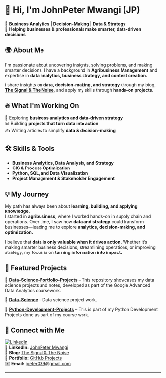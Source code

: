 # 👋 Hi, I'm JohnPeter Mwangi (JP)  

🔹 **Business Analytics | Decision-Making | Data & Strategy**  
🔹 **Helping businesses & professionals make smarter, data-driven decisions**  

## 🌍 About Me  
I'm passionate about uncovering insights, solving problems, and making smarter decisions. I have a background in **Agribusiness Management** and expertise in **data analytics, business strategy, and content creation.**  

I share insights on **data, decision-making, and strategy** through my blog, **[The Signal & The Noise](https://jpmwangimukuha.blogspot.com/)**, and apply my skills through **hands-on projects.**  

## 🔥 What I'm Working On  
🚀 Exploring **business analytics and data-driven strategy**  
📊 Building **projects that turn data into action**  
✍️ Writing articles to simplify **data & decision-making**  

## 🛠 Skills & Tools  
- **Business Analytics, Data Analysis, and Strategy**  
- **GIS & Process Optimization**  
- **Python, SQL, and Data Visualization**  
- **Project Management & Stakeholder Engagement**  

## 💡 My Journey  
My path has always been about **learning, building, and applying knowledge.**  
I started in **agribusiness**, where I worked hands-on in supply chain and operations. Over time, I saw how **data and strategy** could transform businesses—leading me to explore **analytics, decision-making, and optimization.**  

I believe that **data is only valuable when it drives action.** Whether it’s making smarter business decisions, streamlining operations, or improving strategy, my focus is on **turning information into impact.**  

## 📂 Featured Projects  
🔹 **[Data-Science-Portfolio-Projects](https://github.com/JPMwangi/Data-Science-Portfolio-Projects)** – This repository showcases my data science projects and notes, developed as part of the Google Advanced Data Analytics coursework.

🔹 **[Data-Science](https://github.com/JPMwangi/Data-Science)** – Data science project work. 

🔹 **[Python-Development-Projects](https://github.com/JPMwangi/Python-Development-Projects)** – This is part of my Python Development Projects done as part of my course work.  

## 📡 Connect with Me  
[![LinkedIn](https://img.shields.io/badge/LinkedIn-Profile-blue?style=flat&logo=linkedin)](https://ke.linkedin.com/in/johnpeter-mwangi-73a22b93)  
💼 **LinkedIn:** [JohnPeter Mwangi](https://ke.linkedin.com/in/johnpeter-mwangi-73a22b93)  
📜 **Blog:** [The Signal & The Noise](https://jpmwangimukuha.blogspot.com/)  
📂 **Portfolio:** [GitHub Projects](https://github.com/JPMwangi)  
✉️ **Email:** jpeter039@gmail.com  

---
